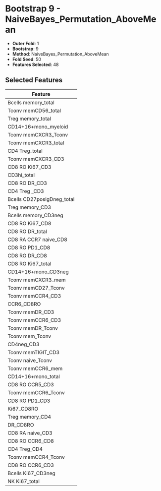 # Bootstrap 9 - NaiveBayes_Permutation_AboveMean

- **Outer Fold**: 1
- **Bootstrap**: 9
- **Method**: NaiveBayes_Permutation_AboveMean
- **Fold Seed**: 50
- **Features Selected**: 48

## Selected Features

| Feature |
|---------|
| Bcells memory_total |
| Tconv memCD56_total |
| Treg memory_total |
| CD14+16+mono_myeloid |
| Tconv memCXCR3_Tconv |
| Tconv memCXCR3_total |
| CD4 Treg_total |
| Tconv memCXCR3_CD3 |
| CD8  RO Ki67_CD3 |
| CD3hi_total |
| CD8 RO DR_CD3 |
| CD4 Treg _CD3 |
| Bcells CD27posIgDneg_total |
| Treg memory_CD3 |
| Bcells memory_CD3neg |
| CD8 RO Ki67_CD8 |
| CD8 RO DR_total |
| CD8 RA CCR7 naive_CD8 |
| CD8 RO PD1_CD8 |
| CD8 RO DR_CD8 |
| CD8 RO Ki67_total |
| CD14+16+mono_CD3neg |
| Tconv memCXCR3_mem |
| Tconv memCD27_Tconv |
| Tconv memCCR4_CD3 |
| CCR6_CD8RO |
| Tconv memDR_CD3 |
| Tconv memCCR6_CD3 |
| Tconv memDR_Tconv |
| Tconv mem_Tconv |
| CD4neg_CD3 |
| Tconv memTIGIT_CD3 |
| Tconv naive_Tconv |
| Tconv memCCR6_mem |
| CD14+16+mono_total |
| CD8 RO CCR5_CD3 |
| Tconv memCCR6_Tconv |
| CD8 RO PD1_CD3 |
| Ki67_CD8RO |
| Treg memory_CD4 |
| DR_CD8RO |
| CD8 RA naive_CD3 |
| CD8 RO CCR6_CD8 |
| CD4 Treg_CD4 |
| Tconv memCCR4_Tconv |
| CD8 RO CCR6_CD3 |
| Bcells Ki67_CD3neg |
| NK Ki67_total |

